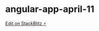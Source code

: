 # angular-app-april-11

[Edit on StackBlitz ⚡️](https://stackblitz.com/edit/angular-hello-world-fjkrb6)